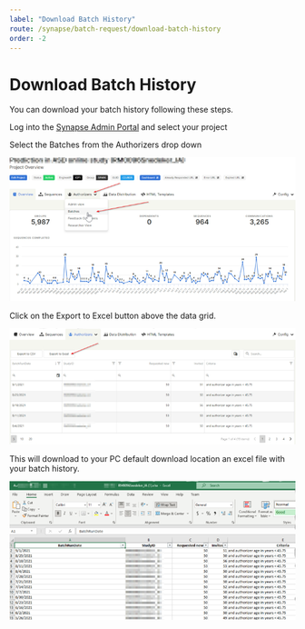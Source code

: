 ```yaml
---
label: "Download Batch History"
route: /synapse/batch-request/download-batch-history
order: -2
---
```

# Download Batch History

You can download your batch history following these steps.

Log into the [Synapse Admin Portal](https://synapse.tempusresearch.com/recontacting/projects) and select your project

Select the Batches from the Authorizers drop down

![](/synapse/images/history1.png)

Click on the Export to Excel button above the data grid.

![](/synapse/images/history2.png)

This will download to your PC default download location an excel file with your batch history.

![](/synapse/images/history3.png)